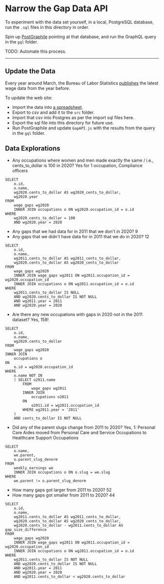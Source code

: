 # Narrow the Gap Data API

To experiment with the data set yourself, in a local, PostgreSQL database, run the `.sql` files in this directory in order.

Spin up [PostGraphile](https://www.graphile.org/postgraphile/) pointing at that database, and run the GraphQL query in the `gql` folder.

TODO: Automate this process.

---

## Update the Data

Every year around March, the Bureau of Labor Statistics [publishes](http://www.bls.gov/cps/cpsaat39.htm) the latest wage data from the year before.

To update the web site:

- Import the data into [a spreadsheet](https://docs.google.com/spreadsheets/d/1KQFBYYBdFoHtYoixBCERvgTiWkU6YcyeX_-Wzo1g1hc/edit?usp=sharing).
- Export to csv and add it to the `src` folder.
- Import that csv into Postgres as per the import sql files here.
- Export the sql file into this directory for future use.
- Run PostGraphile and update `GapAPI.js` with the results from the query in the `gql` folder.

## Data Explorations

- Any occupations where women and men made exactly the same / i.e., cents_to_dollar is 100 in 2020?
  Yes for 1 occupation, Compliance officers

```
SELECT
	o.id,
	o.name,
	wg2020.cents_to_dollar AS wg2020_cents_to_dollar,
	wg2020.year
FROM
	wage_gaps wg2020
	INNER JOIN occupations o ON wg2020.occupation_id = o.id
WHERE
	wg2020.cents_to_dollar = 100
	AND wg2020.year = 2020
```

- Any gaps that we had data for in 2011 that we don't in 2020? 9
- Any gaps that we didn't have data for in 2011 that we do in 2020? 12

```
SELECT
	o.id,
	o.name,
	wg2011.cents_to_dollar AS wg2011_cents_to_dollar,
	wg2020.cents_to_dollar AS wg2020_cents_to_dollar
FROM
	wage_gaps wg2020
	INNER JOIN wage_gaps wg2011 ON wg2011.occupation_id = wg2020.occupation_id
	INNER JOIN occupations o ON wg2011.occupation_id = o.id
WHERE
	wg2011.cents_to_dollar IS NULL
	AND wg2020.cents_to_dollar IS NOT NULL
	AND wg2011.year = 2011
	AND wg2020.year = 2020
```

- Are there any new occupations with gaps in 2020 not in the 2011 dataset?
  Yes, 158!

```
SELECT
    o.id,
    o.name,
    wg2020.cents_to_dollar
FROM
	wage_gaps wg2020
INNER JOIN
	occupations o
ON
	o.id = wg2020.occupation_id
WHERE
	o.name NOT IN
	( SELECT o2011.name
		FROM
			wage_gaps wg2011
		INNER JOIN
			occupations o2011
		ON
			o2011.id = wg2011.occupation_id
		WHERE wg2011.year = '2011'
	)
	AND cents_to_dollar IS NOT NULL
```

- Did any of the parent slugs change from 2011 to 2020?
  Yes, 1: Personal Care Aides moved from Personal Care and Service Occupations to Healthcare Support Occupations

```
SELECT
	o.name,
	we.parent,
	o.parent_slug_denorm
FROM
	weekly_earnings we
	INNER JOIN occupations o ON o.slug = we.slug
WHERE
	we.parent != o.parent_slug_denorm
```

- How many gaps got larger from 2011 to 2020? 52
- How many gaps got smaller from 2011 to 2020? 44

```
SELECT
	o.id,
	o.name,
	wg2011.cents_to_dollar AS wg2011_cents_to_dollar,
	wg2020.cents_to_dollar AS wg2020_cents_to_dollar,
	wg2020.cents_to_dollar - wg2011.cents_to_dollar AS gap_size_difference
FROM
	wage_gaps wg2020
	INNER JOIN wage_gaps wg2011 ON wg2011.occupation_id = wg2020.occupation_id
	INNER JOIN occupations o ON wg2011.occupation_id = o.id
WHERE
	wg2011.cents_to_dollar IS NOT NULL
	AND wg2020.cents_to_dollar IS NOT NULL
	AND wg2011.year = 2011
	AND wg2020.year = 2020
	AND wg2011.cents_to_dollar < wg2020.cents_to_dollar
```
